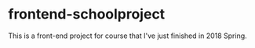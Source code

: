 # frontend-schoolproject

This is a front-end project for course that I've just finished in 2018 Spring.
